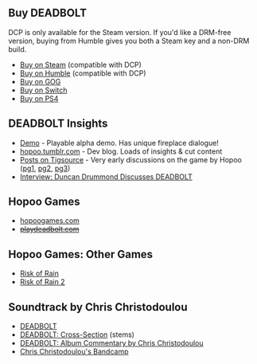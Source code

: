 ## Buy DEADBOLT

DCP is <span class="color-r">only available</span> for the Steam version. If you'd like a DRM-free version, buying from Humble gives you both a Steam key and a non-DRM build.

- [Buy on Steam](https://store.steampowered.com/app/394970/DEADBOLT/) <span class="color-dk">(compatible with DCP)</span>
- [Buy on Humble](https://www.humblebundle.com/store/deadbolt) <span class="color-dk">(compatible with DCP)</span>
- [Buy on GOG](https://www.gog.com/game/deadbolt)
- [Buy on Switch](https://www.nintendo.com/games/detail/deadbolt-switch/)
- [Buy on PS4](https://www.playstation.com/en-us/games/deadbolt-ps4/)

## DEADBOLT Insights

- [Demo](https://www.indiedb.com/games/deadbolt/downloads/deadbolt-demo) - Playable alpha demo. Has unique fireplace dialogue!
- [hopoo.tumblr.com](https://hopoo.tumblr.com/) - Dev blog. Loads of insights & cut content
- [Posts on Tigsource](https://forums.tigsource.com/index.php?topic=45642.0) - Very early discussions on the game by Hopoo ([pg1](https://forums.tigsource.com/index.php?topic=45642.0), [pg2](https://forums.tigsource.com/index.php?topic=45642.20), [pg3](https://forums.tigsource.com/index.php?topic=45642.40))
- [Interview: Duncan Drummond Discusses DEADBOLT](https://techraptor.net/gaming/interview/duncan-drummond-discusses-deadbolt)

## Hopoo Games

- [hopoogames.com](http://hopoogames.com/)
- ~~[playdeadbolt.com](http://playdeadbolt.com/)~~

## Hopoo Games: Other Games

- [Risk of Rain](https://store.steampowered.com/app/248820/Risk_of_Rain/)
- [Risk of Rain 2](https://store.steampowered.com/app/632360/Risk_of_Rain_2/)

## Soundtrack by Chris Christodoulou

- [DEADBOLT](https://chrischristodoulou.bandcamp.com/album/deadbolt)
- [DEADBOLT: Cross​-​Section](https://chrischristodoulou.bandcamp.com/album/deadbolt-cross-section) (stems)
- [DEADBOLT: Album Commentary by Chris Christodoulou](https://www.youtube.com/watch?v=ZyzCmaSAUIE)
- [Chris Christodoulou's Bandcamp](https://chrischristodoulou.bandcamp.com)
